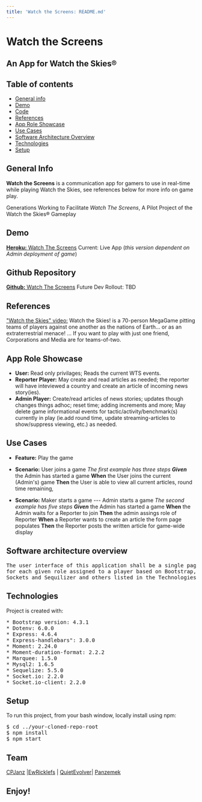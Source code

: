 ```yaml
---
title: 'Watch the Screens: README.md'
---
```



# Watch the Screens
## An App for Watch the Skies®
## Table of contents
* [General info](#general-info)
* [Demo](#demo)
* [Code](#code)
* [References](#references)
* [App Role Showcase](#app-role-showcase)
* [Use Cases](#use-cases)
* [Software Architecture Overview](#software-architecture-overview)
* [Technologies](#technologies)
* [Setup](#setup)


## General Info 
**Watch the Screens** is a communication app for gamers to use in real-time while playing Watch the Skies, see  references below for more info on game play.

Generations Working to Facilitate _Watch The Screens_, A Pilot Project of the Watch the Skies®  Gameplay

## Demo
[**Heroku:** Watch The Screens]( https://thawing-escarpment-16041.herokuapp.com/) Current: Live App 
(*this version dependent on Admin deployment of game*)

## Github Repository
[**Github:** Watch The Screens](https://github.com/EwRicklefs/Watch-the-screens) Future Dev Rollout: TBD

## References
["Watch the Skies" video:](https://www.shutupandsitdown.com/tag/watch-the-skies/)  Watch the Skies! is a 70-person MegaGame pitting teams of players against 
one another as the nations of Earth… or as an extraterrestrial menace! ... If you want to play with just one friend, Corporations and Media are for teams-of-two. 

## App Role Showcase
- **User:** Read only privilages; Reads the current WTS events.  
- **Reporter Player:** May create and read articles as needed; the reporter will have inteviewed a country and create an article of incoming news story(ies).       
- **Admin Player:** Create/read articles of news stories; updates though changes things adhoc; reset time; adding increments and more; May delete game informational events for tactic/activity/benchmark(s) currently in play (ie.add round time, update streaming-articles to show/suppress viewing, etc.) as needed.                                   

## Use Cases
- **Feature:** Play the game  

- **Scenario:** User joins a game 
*The first example has three steps*
_**Given**_ the Admin has started a game 
**When** the User joins the current (Admin's) game
**Then** the User is able to view all current articles, round time remaining, 

- **Scenario:** Maker starts a game --- Admin starts a game 
*The second example has five steps*
_**Given**_ the Admin has started a game
**When** the Admin waits for a Reporter to join
**Then** the admin assings role of Reporter
**When** a Reporter wants to create an article the form page populates
**Then** the Reporter posts the written article for game-wide display

## Software architecture overview
<pre>
The user interface of this application shall be a single page application
for each given role assigned to a player based on Bootstrap, Handlebars, 
Sockets and Sequilizer and others listed in the Technologies section.
</pre>

## Technologies
Project is created with:
<pre>
* Bootstrap version: 4.3.1
* Dotenv: 6.0.0
* Express: 4.6.4
* Express-handlebars": 3.0.0
* Moment: 2.24.0
* Moment-duration-format: 2.2.2
* Marquee: 1.5.0
* Mysql2: 1.6.5
* Sequelize: 5.5.0
* Socket.io: 2.2.0
* Socket.io-client: 2.2.0
</pre>

## Setup
To run this project, from your bash window, locally install using npm:

<pre>
$ cd ../your-cloned-repo-root
$ npm install
$ npm start
</pre>

## Team

[CPJanz](https://github.com/CPJanz) |[EwRicklefs](https://github.com/EwRicklefs) | [QuietEvolver](https://github.com/QuietEvolver)| [Panzemek](https://github.com/Panzemek)

## Enjoy!
